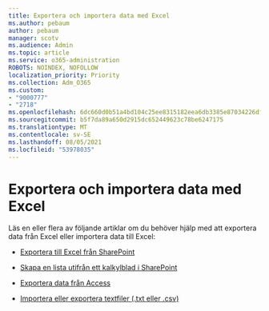 ```yaml
---
title: Exportera och importera data med Excel
ms.author: pebaum
author: pebaum
manager: scotv
ms.audience: Admin
ms.topic: article
ms.service: o365-administration
ROBOTS: NOINDEX, NOFOLLOW
localization_priority: Priority
ms.collection: Adm_O365
ms.custom:
- "9000777"
- "2718"
ms.openlocfilehash: 6dc660d0b51a4bd104c25ee8315182eea6db3385e87034226dfc759b2f556728
ms.sourcegitcommit: b5f7da89a650d2915dc652449623c78be6247175
ms.translationtype: MT
ms.contentlocale: sv-SE
ms.lasthandoff: 08/05/2021
ms.locfileid: "53978035"
---
```

# <a name="exporting-and-importing-data-with-excel"></a>Exportera och importera data med Excel

Läs en eller flera av följande artiklar om du behöver hjälp med att exportera data från Excel eller importera data till Excel:

- [Exportera till Excel från SharePoint](https://support.office.com/client/bfb2ea48-6118-4fa9-abb6-cced9424e5d9)

- [Skapa en lista utifrån ett kalkylblad i SharePoint](https://support.office.com/article/Create-a-list-based-on-a-spreadsheet-380CFEB5-6E14-438E-988A-C2B9BEA574FA)

- [Exportera data från Access](https://support.office.com/client/64E974E6-AE43-4301-A53E-20463655B1A9)

- [Importera eller exportera textfiler (.txt eller .csv)](https://support.office.com/client/5250ac4c-663c-47ce-937b-339e391393ba)
